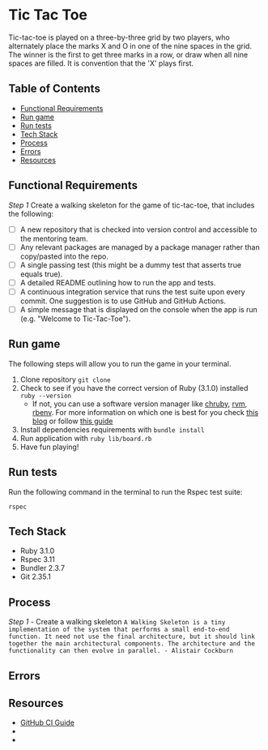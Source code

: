 # Tic Tac Toe

Tic-tac-toe is played on a three-by-three grid by two players, who alternately place the marks X and O in one of the nine spaces in the grid. The winner is the first to get three marks in a row, or draw when all nine spaces are filled.
It is convention that the 'X' plays first. 



## Table of Contents

  - [Functional Requirements](#functional-requirements)
  - [Run game](#run-game)
  - [Run tests](#run-game)
  - [Tech Stack](#tech-stack)
  - [Process](#process)
  - [Errors](#errors)
  - [Resources](#resources)

## Functional Requirements

*Step 1*
Create a walking skeleton for the game of tic-tac-toe, that includes the following:

- [ ] A new repository that is checked into version control and accessible to the mentoring team.
- [ ] Any relevant packages are managed by a package manager rather than copy/pasted into the repo.
- [ ] A single passing test (this might be a dummy test that asserts true equals true).
- [ ] A detailed README outlining how to run the app and tests.
- [ ] A continuous integration service that runs the test suite upon every commit. One suggestion is to use GitHub and GitHub Actions.
- [ ] A simple message that is displayed on the console when the app is run (e.g. "Welcome to Tic-Tac-Toe").

## Run game
The following steps will allow you to run the game in your terminal.
1. Clone repository `git clone`
2. Check to see if you have the correct version of Ruby (3.1.0) installed `ruby --version`
   - If not, you can use a software version manager like [chruby](https://github.com/postmodern/chruby), [rvm](https://rvm.io/), [rbenv](https://github.com/rbenv/rbenv). For more information on which one is best for you check [this blog](https://mac.install.guide/ruby/index.html) or follow [this guide](https://www.moncefbelyamani.com/how-to-install-xcode-homebrew-git-rvm-ruby-on-mac/#step-2-install-chruby-and-the-latest-ruby-with-ruby-install)
3. Install dependencies requirements with `bundle install`
4. Run application with `ruby lib/board.rb`
5. Have fun playing!
## Run tests
Run the following command in the terminal to run the Rspec test suite:

`rspec`
## Tech Stack
- Ruby 3.1.0
- Rspec 3.11
- Bundler 2.3.7
- Git 2.35.1
## Process
 
 *Step 1* - Create a walking skeleton 
 `A Walking Skeleton is a tiny implementation of the system that performs a small end-to-end function. It need not use the final architecture, but it should link together the main architectural components. The architecture and the functionality can then evolve in parallel. - Alistair Cockburn`

## Errors

## Resources 
- [GitHub CI Guide](https://docs.github.com/en/actions/automating-builds-and-tests/about-continuous-integration)
- []()
- []()